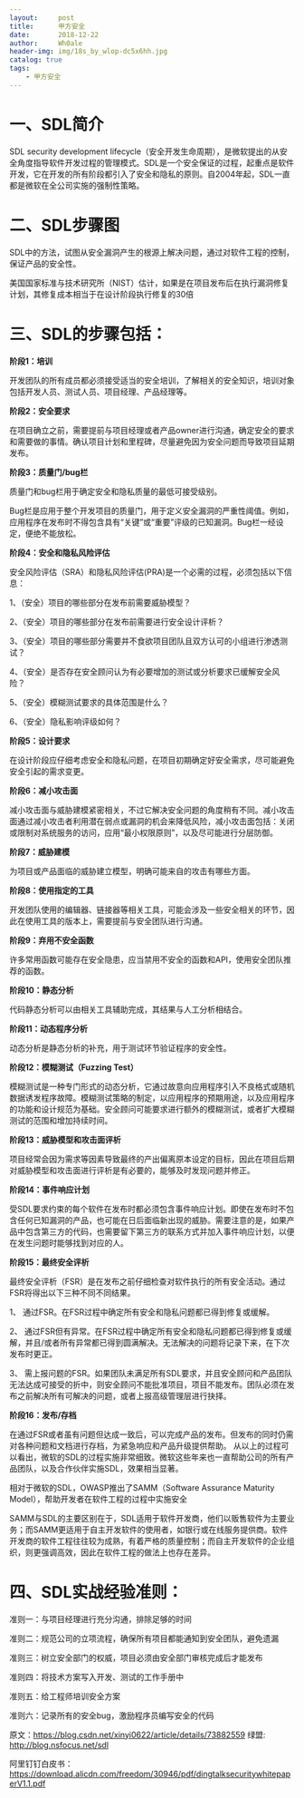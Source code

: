 ```yaml
---
layout:     post
title:      甲方安全
date:       2018-12-22
author:     Wh0ale
header-img: img/18s_by_wlop-dc5x6hh.jpg
catalog: true
tags:
    - 甲方安全
---
```


# 一、SDL简介

SDL security development lifecycle（安全开发生命周期），是微软提出的从安全角度指导软件开发过程的管理模式。SDL是一个安全保证的过程，起重点是软件开发，它在开发的所有阶段都引入了安全和隐私的原则。自2004年起，SDL一直都是微软在全公司实施的强制性策略。

# 二、SDL步骤图


SDL中的方法，试图从安全漏洞产生的根源上解决问题，通过对软件工程的控制，保证产品的安全性。

美国国家标准与技术研究所（NIST）估计，如果是在项目发布后在执行漏洞修复计划，其修复成本相当于在设计阶段执行修复的30倍

# 三、SDL的步骤包括：

**阶段1：培训**

开发团队的所有成员都必须接受适当的安全培训，了解相关的安全知识，培训对象包括开发人员、测试人员、项目经理、产品经理等。

**阶段2：安全要求**

在项目确立之前，需要提前与项目经理或者产品owner进行沟通，确定安全的要求和需要做的事情。确认项目计划和里程碑，尽量避免因为安全问题而导致项目延期发布。

**阶段3：质量门/bug栏**

质量门和bug栏用于确定安全和隐私质量的最低可接受级别。

Bug栏是应用于整个开发项目的质量门，用于定义安全漏洞的严重性阈值。例如，应用程序在发布时不得包含具有“关键”或“重要”评级的已知漏洞。Bug栏一经设定，便绝不能放松。

**阶段4：安全和隐私风险评估**

安全风险评估（SRA）和隐私风险评估(PRA)是一个必需的过程，必须包括以下信息：

1、（安全）项目的哪些部分在发布前需要威胁模型？

2、（安全）项目的哪些部分在发布前需要进行安全设计评析？

3、（安全）项目的哪些部分需要并不食欲项目团队且双方认可的小组进行渗透测试？

4、（安全）是否存在安全顾问认为有必要增加的测试或分析要求已缓解安全风险？

5、（安全）模糊测试要求的具体范围是什么？

6、（安全）隐私影响评级如何？

**阶段5：设计要求**

在设计阶段应仔细考虑安全和隐私问题，在项目初期确定好安全需求，尽可能避免安全引起的需求变更。

**阶段6：减小攻击面**

减小攻击面与威胁建模紧密相关，不过它解决安全问题的角度稍有不同。减小攻击面通过减小攻击者利用潜在弱点或漏洞的机会来降低风险，减小攻击面包括：关闭或限制对系统服务的访问，应用“最小权限原则”，以及尽可能进行分层防御。

**阶段7：威胁建模**

为项目或产品面临的威胁建立模型，明确可能来自的攻击有哪些方面。

**阶段8：使用指定的工具**

开发团队使用的编辑器、链接器等相关工具，可能会涉及一些安全相关的环节，因此在使用工具的版本上，需要提前与安全团队进行沟通。

**阶段9：弃用不安全函数**

许多常用函数可能存在安全隐患，应当禁用不安全的函数和API，使用安全团队推荐的函数。

**阶段10：静态分析**

代码静态分析可以由相关工具辅助完成，其结果与人工分析相结合。

**阶段11：动态程序分析**

动态分析是静态分析的补充，用于测试环节验证程序的安全性。

**阶段12：模糊测试（Fuzzing Test）**

模糊测试是一种专门形式的动态分析，它通过故意向应用程序引入不良格式或随机数据诱发程序故障。模糊测试策略的制定，以应用程序的预期用途，以及应用程序的功能和设计规范为基础。安全顾问可能要求进行额外的模糊测试，或者扩大模糊测试的范围和增加持续时间。

**阶段13：威胁模型和攻击面评析**

项目经常会因为需求等因素导致最终的产出偏离原本设定的目标，因此在项目后期对威胁模型和攻击面进行评析是有必要的，能够及时发现问题并修正。

**阶段14：事件响应计划**

受SDL要求约束的每个软件在发布时都必须包含事件响应计划。即使在发布时不包含任何已知漏洞的产品，也可能在日后面临新出现的威胁。需要注意的是，如果产品中包含第三方的代码，也需要留下第三方的联系方式并加入事件响应计划，以便在发生问题时能够找到对应的人。

**阶段15：最终安全评析**

最终安全评析（FSR）是在发布之前仔细检查对软件执行的所有安全活动。通过FSR将得出以下三种不同不同结果。

1、  通过FSR。在FSR过程中确定所有安全和隐私问题都已得到修复或缓解。

2、  通过FSR但有异常。在FSR过程中确定所有安全和隐私问题都已得到修复或缓解，并且/或者所有异常都已得到圆满解决。无法解决的问题将记录下来，在下次发布时更正。

3、  需上报问题的FSR。如果团队未满足所有SDL要求，并且安全顾问和产品团队无法达成可接受的折中，则安全顾问不能批准项目，项目不能发布。团队必须在发布之前解决所有可解决的问题，或者上报高级管理层进行抉择。

**阶段16：发布/存档**

在通过FSR或者虽有问题但达成一致后，可以完成产品的发布。但发布的同时仍需对各种问题和文档进行存档，为紧急响应和产品升级提供帮助。
从以上的过程可以看出，微软的SDL的过程实施非常细致。微软这些年来也一直帮助公司的所有产品团队，以及合作伙伴实施SDL，效果相当显著。

相对于微软的SDL，OWASP推出了SAMM（Software Assurance Maturity Model），帮助开发者在软件工程的过程中实施安全

 

SAMM与SDL的主要区别在于，SDL适用于软件开发商，他们以贩售软件为主要业务；而SAMM更适用于自主开发软件的使用者，如银行或在线服务提供商。软件开发商的软件工程往往较为成熟，有着严格的质量控制；而自主开发软件的企业组织，则更强调高效，因此在软件工程的做法上也存在差异。

# 四、SDL实战经验准则：

准则一：与项目经理进行充分沟通，排除足够的时间

准则二：规范公司的立项流程，确保所有项目都能通知到安全团队，避免遗漏

准则三：树立安全部门的权威，项目必须由安全部门审核完成后才能发布

准则四：将技术方案写入开发、测试的工作手册中

准则五：给工程师培训安全方案

准则六：记录所有的安全bug，激励程序员编写安全的代码



原文：https://blog.csdn.net/xinyi0622/article/details/73882559 
绿盟:   http://blog.nsfocus.net/sdl

阿里钉钉白皮书：https://download.alicdn.com/freedom/30946/pdf/dingtalksecuritywhitepaperV1.1.pdf



